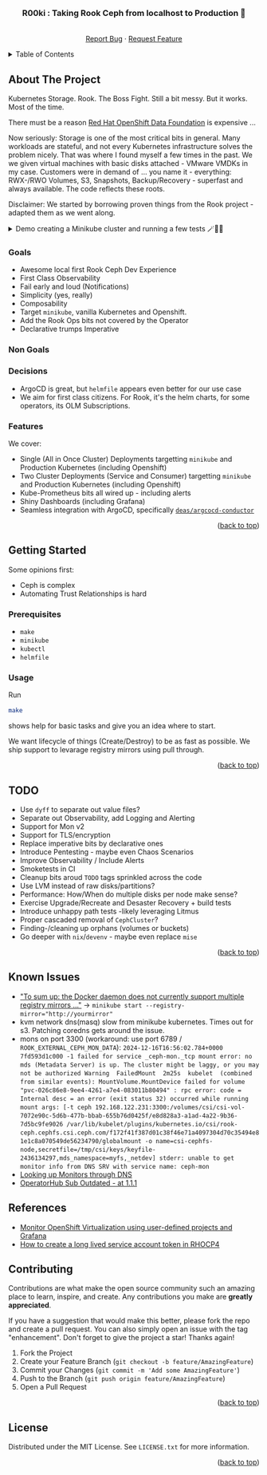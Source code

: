 <!-- Improved compatibility of back to top link: See: https://github.com/othneildrew/Best-README-Template/pull/73 -->
<a id="readme-top"></a>
<!-- PROJECT SHIELDS -->
<!--
*** I'm using markdown "reference style" links for readability.
*** Reference links are enclosed in brackets [ ] instead of parentheses ( ).
*** See the bottom of this document for the declaration of the reference variables
*** for contributors-url, forks-url, etc. This is an optional, concise syntax you may use.
*** https://www.markdownguide.org/basic-syntax/#reference-style-links
-->
<!--
[![Contributors][contributors-shield]][contributors-url]
[![Forks][forks-shield]][forks-url]
[![Stargazers][stars-shield]][stars-url]
-->
<!--
[![Issues][issues-shield]][issues-url]
[![MIT License][license-shield]][license-url]
-->

<!-- PROJECT LOGO -->
<br />
<div align="center">
  <!--a href="https://github.com/deas/r00ki">
    <img src="images/logo.png" alt="Logo" width="80" height="80">
  </a-->

<h3 align="center">R00ki : Taking Rook Ceph from localhost to Production 🧪</h3>

  <p align="center">
    <!--project_description
    <br /-->
    <!--a href="https://github.com/deas/r00ki"><strong>Explore the docs »</strong></a>
    <br /-->
    <br />
    <!-- a href="https://github.com/deas/r00ki">View Demo</a>
    ·
    -->
    <a href="https://github.com/deas/r00ki/issues/new?labels=bug&template=bug-report---.md">Report Bug</a>
    ·
    <a href="https://github.com/deas/r00ki/issues/new?labels=enhancement&template=feature-request---.md">Request Feature</a>
  </p>
</div>

<!-- TABLE OF CONTENTS -->
<details>
  <summary>Table of Contents</summary>
  <ol>
    <li>
      <a href="#about-the-project">About The Project</a>
      <!--ul>
        <li><a href="#built-with">Built With</a></li>
      </ul-->
    </li>
    <li>
      <a href="#getting-started">Getting Started</a>
      <ul>
        <li><a href="#prerequisites">Prerequisites</a></li>
        <li><a href="#usage">Usage</a></li>
      </ul>
    </li>
    <li><a href="#todo">TODO</a></li>
    <li><a href="#known-issues">Known Issues</a></li>
    <li><a href="#references">References</a></li>
    <li><a href="#license">License</a></li>
    <!--
    <li><a href="#contact">Contact</a></li>
    <li><a href="#acknowledgments">Acknowledgments</a></li>
    -->
  </ol>
</details>

<!-- ABOUT THE PROJECT -->
## About The Project

<!--
[![Product Name Screen Shot][product-screenshot]](https://example.com)
-->
<!--
Here's a blank template to get started: To avoid retyping too much info. Do a search and replace with your text editor for the following: `github_username`, `repo_name`, `twitter_handle`, `linkedin_username`, `email_client`, `email`, `project_title`, `project_description`

-->

Kubernetes Storage. Rook. The Boss Fight. Still a bit messy. But it works. Most of the time.

There must be a reason [Red Hat OpenShift Data Foundation](https://docs.redhat.com/en/documentation/red_hat_openshift_data_foundation) is expensive ...

Now seriously: Storage is one of the most critical bits in general. Many workloads are stateful, and not every Kubernetes infrastructure solves the problem nicely. That was where I found myself a few times in the past. We we given virtual machines with basic disks attached - VMware VMDKs in my case. Customers were in demand of ... you name it - everything: RWX-/RWO Volumes, S3, Snapshots, Backup/Recovery - superfast and always available. The code reflects these roots.

Disclaimer: We started by borrowing proven things from the Rook project - adapted them as we went along.

<!-- https://docs.github.com/en/get-started/writing-on-github/working-with-advanced-formatting/organizing-information-with-collapsed-sections -->
<details>
<summary>Demo creating a Minikube cluster and running a few tests 🪄🎩🐰</summary>

```sh
 make apply-r00ki-aio test-csi-io test-csi-snapshot test-velero
```

![Demo](./assets/demo.gif)

</details>

### Goals

- Awesome local first Rook Ceph Dev Experience
- First Class Observability
- Fail early and loud (Notifications)
- Simplicity (yes, really)
- Composability
- Target `minikube`, vanilla Kubernetes and Openshift.
- Add the Rook Ops bits not covered by the Operator
- Declarative trumps Imperative

### Non Goals

### Decisions

- ArgoCD is great, but `helmfile` appears even better for our use case
- We aim for first class citizens. For Rook, it's the helm charts, for some operators, its OLM Subscriptions.

### Features

We cover:

- Single (All in Once Cluster) Deployments targetting `minikube` and Production Kubernetes (including Openshift)
- Two Cluster Deployments (Service and Consumer) targetting `minikube` and Production Kubernetes (including Openshift)
- Kube-Prometheus bits all wired up - including alerts
- Shiny Dashboards (including Grafana)
- Seamless integration with ArgoCD, specifically [`deas/argcocd-conductor`](https://github.com/deas/argcocd-conductor)

<p align="right">(<a href="#readme-top">back to top</a>)</p>

<!--
### Built With

* [![Docker][Docker]][Docker-url]
* [![Terraform][Terraform]][Terraform-url]

<p align="right">(<a href="#readme-top">back to top</a>)</p>

-->

<!-- GETTING STARTED -->
## Getting Started

Some opinions first:

- Ceph is complex
- Automating Trust Relationships is hard

### Prerequisites

- `make`
- `minikube`
- `kubectl`
- `helmfile`

### Usage

Run

```sh
make
```

shows help for basic tasks and give you an idea where to start.

We want lifecycle of things (Create/Destroy) to be as fast as possible. We ship support to levarage registry mirrors using pull through.

<p align="right">(<a href="#readme-top">back to top</a>)</p>

<!-- TODO -->
## TODO
<!--
- [ ] Feature 1
- [ ] Feature 3
    - [ ] Nested Feature
-->
- Use `dyff` to separate out value files?
- Separate out Observability, add Logging and Alerting
- Support for Mon v2
- Support for TLS/encryption
- Replace imperative bits by declarative ones
- Introduce Pentesting - maybe even Chaos Scenarios
- Improve Observability / Include Alerts
- Smoketests in CI
- Cleanup bits aroud `TODO` tags sprinkled across the code
- Use LVM instead of raw disks/partitions?
- Performance: How/When do multiple disks per node make sense?
- Exercise Upgrade/Recreate and Desaster Recovery + build tests
- Introduce unhappy path tests -likely leveraging Litmus
- Proper cascaded removal of `CephCluster`?
- Finding-/cleaning up orphans (volumes or buckets)
- Go deeper with `nix`/`devenv` - maybe even replace `mise`

<p align="right">(<a href="#readme-top">back to top</a>)</p>

## Known Issues

- ["To sum up: the Docker daemon does not currently support multiple registry mirrors ..."](https://blog.alexellis.io/how-to-configure-multiple-docker-registry-mirrors/) -> `minikube start --registry-mirror="http://yourmirror"`
- kvm network dns(masq) slow from minikube kubernetes. Times out for s3.
  Patching coredns gets around the issue.
- mons on port 3300 (workaround: use port 6789 / `ROOK_EXTERNAL_CEPH_MON_DATA`): `2024-12-16T16:56:02.784+0000 7fd593d1c000 -1 failed for service _ceph-mon._tcp
mount error: no mds (Metadata Server) is up. The cluster might be laggy, or you may not be authorized
  Warning  FailedMount  2m25s  kubelet  (combined from similar events): MountVolume.MountDevice failed for volume "pvc-026c86e8-9ee4-4261-a7e4-083011b80494" : rpc error: code = Internal desc = an error (exit status 32) occurred while running mount args: [-t ceph 192.168.122.231:3300:/volumes/csi/csi-vol-7072e90c-5d6b-477b-bbab-655b76d0425f/e8d828a3-a1ad-4a22-9b36-7d5bc9fe9026 /var/lib/kubelet/plugins/kubernetes.io/csi/rook-ceph.cephfs.csi.ceph.com/f172f41f387d01c38f46e71a4097304d70c35494e81e1c8a070549de56234790/globalmount -o name=csi-cephfs-node,secretfile=/tmp/csi/keys/keyfile-2436134297,mds_namespace=myfs,_netdev] stderr: unable to get monitor info from DNS SRV with service name: ceph-mon`
- [Looking up Monitors through DNS](https://docs.ceph.com/en/latest/rados/configuration/mon-lookup-dns/)
- [OperatorHub Sub Outdated - at 1.1.1](https://operatorhub.io/operator/rook-ceph)

## References

- [Monitor OpenShift Virtualization using user-defined projects and Grafana](https://developers.redhat.com/articles/2024/08/19/monitor-openshift-virtualization-using-user-defined-projects-and-grafana)
- [How to create a long lived service account token in RHOCP4](https://access.redhat.com/solutions/7025261)
<!-- CONTRIBUTING -->
## Contributing

Contributions are what make the open source community such an amazing place to learn, inspire, and create. Any contributions you make are **greatly appreciated**.

If you have a suggestion that would make this better, please fork the repo and create a pull request. You can also simply open an issue with the tag "enhancement".
Don't forget to give the project a star! Thanks again!

1. Fork the Project
2. Create your Feature Branch (`git checkout -b feature/AmazingFeature`)
3. Commit your Changes (`git commit -m 'Add some AmazingFeature'`)
4. Push to the Branch (`git push origin feature/AmazingFeature`)
5. Open a Pull Request

<p align="right">(<a href="#readme-top">back to top</a>)</p>
<!--
### Top contributors:

<a href="https://github.com/deas/r00ki/graphs/contributors">
  <img src="https://contrib.rocks/image?repo=deas/r00ki" alt="contrib.rocks image" />
</a>
-->

<!-- LICENSE -->
## License

Distributed under the MIT License. See `LICENSE.txt` for more information.

<p align="right">(<a href="#readme-top">back to top</a>)</p>

<!-- CONTACT -->
<!--
## Contact

Your Name - [@twitter_handle](https://twitter.com/twitter_handle) - email@email_client.com

Project Link: [https://github.com/deas/r00ki](https://github.com/deas/r00ki)

<p align="right">(<a href="#readme-top">back to top</a>)</p>
-->

<!-- ACKNOWLEDGMENTS -->
<!--
## Acknowledgments

* []()
-->

<!-- p align="right">(<a href="#readme-top">back to top</a>)</p-->

<!-- MARKDOWN LINKS & IMAGES -->
<!-- https://www.markdownguide.org/basic-syntax/#reference-style-links -->
